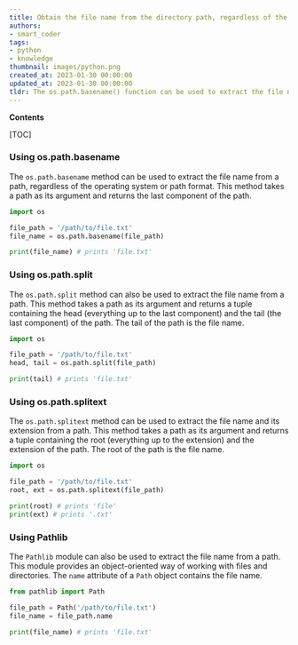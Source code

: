 ```yaml
---
title: Obtain the file name from the directory path, regardless of the operating system or path format
authors:
- smart_coder
tags:
- python
- knowledge
thumbnail: images/python.png
created_at: 2023-01-30 00:00:00
updated_at: 2023-01-30 00:00:00
tldr: The os.path.basename() function can be used to extract the file name from a path, regardless of the operating system or path format.
---
```


**Contents**

[TOC]

### Using os.path.basename

The `os.path.basename` method can be used to extract the file name from a path, regardless of the operating system or path format. This method takes a path as its argument and returns the last component of the path.

```python
import os

file_path = '/path/to/file.txt'
file_name = os.path.basename(file_path)

print(file_name) # prints 'file.txt'
```

### Using os.path.split

The `os.path.split` method can also be used to extract the file name from a path. This method takes a path as its argument and returns a tuple containing the head (everything up to the last component) and the tail (the last component) of the path. The tail of the path is the file name.

```python
import os

file_path = '/path/to/file.txt'
head, tail = os.path.split(file_path)

print(tail) # prints 'file.txt'
```

### Using os.path.splitext

The `os.path.splitext` method can be used to extract the file name and its extension from a path. This method takes a path as its argument and returns a tuple containing the root (everything up to the extension) and the extension of the path. The root of the path is the file name.

```python
import os

file_path = '/path/to/file.txt'
root, ext = os.path.splitext(file_path)

print(root) # prints 'file'
print(ext) # prints '.txt'
```

### Using Pathlib

The `Pathlib` module can also be used to extract the file name from a path. This module provides an object-oriented way of working with files and directories. The `name` attribute of a `Path` object contains the file name.

```python
from pathlib import Path

file_path = Path('/path/to/file.txt')
file_name = file_path.name

print(file_name) # prints 'file.txt'
```
